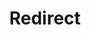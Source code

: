 ﻿---
layout: src/layouts/Redirect.astro
title: Redirect
redirect: https://octopus.com/docs/octopus-rest-api/tentacle.exe-command-line/polling-proxy
pubDate:  2023-01-01
navSearch: false
navSitemap: false
navMenu: false
---
